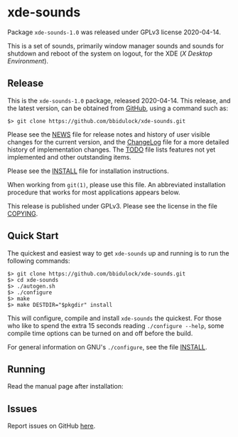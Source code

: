 [xde-sounds -- read me first file.  2020-04-14]: #

xde-sounds
===============

Package `xde-sounds-1.0` was released under GPLv3 license 2020-04-14.

This is a set of sounds, primarily window manager sounds and sounds for
shutdown and reboot of the system on logout, for the XDE (_X Desktop
Environment_).

Release
-------

This is the `xde-sounds-1.0` package, released 2020-04-14.  This
release, and the latest version, can be obtained from [GitHub][1], using
a command such as:

    $> git clone https://github.com/bbidulock/xde-sounds.git

Please see the [NEWS][3] file for release notes and history of user
visible changes for the current version, and the [ChangeLog][4] file for
a more detailed history of implementation changes.  The [TODO][5] file
lists features not yet implemented and other outstanding items.

Please see the [INSTALL][7] file for installation instructions.

When working from `git(1)`, please use this file.  An abbreviated
installation procedure that works for most applications appears below.

This release is published under GPLv3.  Please see the license in the
file [COPYING][9].


Quick Start
-----------

The quickest and easiest way to get `xde-sounds` up and running is to run
the following commands:

    $> git clone https://github.com/bbidulock/xde-sounds.git
    $> cd xde-sounds
    $> ./autogen.sh
    $> ./configure
    $> make
    $> make DESTDIR="$pkgdir" install

This will configure, compile and install `xde-sounds` the quickest.  For
those who like to spend the extra 15 seconds reading `./configure
--help`, some compile time options can be turned on and off before the
build.

For general information on GNU's `./configure`, see the file
[INSTALL][7].


Running
-------

Read the manual page after installation:


Issues
------

Report issues on GitHub [here][2].



[1]: https://github.com/bbidulock/xde-sounds
[2]: https://github.com/bbidulock/xde-sounds/issues
[3]: https://github.com/bbidulock/xde-sounds/blob/1.0/NEWS
[4]: https://github.com/bbidulock/xde-sounds/blob/1.0/ChangeLog
[5]: https://github.com/bbidulock/xde-sounds/blob/1.0/TODO
[6]: https://github.com/bbidulock/xde-sounds/blob/1.0/COMPLIANCE
[7]: https://github.com/bbidulock/xde-sounds/blob/1.0/INSTALL
[8]: https://github.com/bbidulock/xde-sounds/blob/1.0/LICENSE
[9]: https://github.com/bbidulock/xde-sounds/blob/1.0/COPYING

[ vim: set ft=markdown sw=4 tw=72 nocin nosi fo+=tcqlorn spell: ]: #
